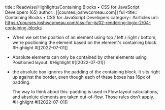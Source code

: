 title:: Readwise/Highlights/Containing Blocks • CSS for JavaScript Developers (65)
author:: [[courses.joshwcomeau.com]]
full-title:: Containing Blocks • CSS for JavaScript Developers
category:: #articles
url:: https://courses.joshwcomeau.com/css-for-js/02-rendering-logic-2/04-containing-blocks

- When we set the position of an element using top / left / right / bottom, we're positioning the element based on the element's containing block. #Highlight #[[2022-07-01]]
- Absolute elements can only be contained by other elements using Positioned layout. #Highlight #[[2022-07-01]]
- the absolute box ignores the padding of the containing block. It sits right up against the border, even though each of these boxes has 16px of padding.
  
  The way to think about this: padding is used in Flow layout calculations, and absolute elements are taken out-of-flow. Those rules don't apply. #Highlight #[[2022-07-01]]